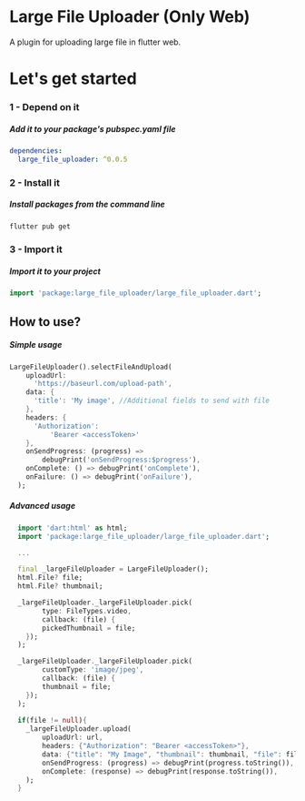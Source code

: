 # Large File Uploader (Only Web)

A plugin for uploading large file in flutter web.

# Let's get started

### 1 - Depend on it

##### Add it to your package's pubspec.yaml file

```yml
dependencies:
  large_file_uploader: ^0.0.5
```


### 2 - Install it

##### Install packages from the command line
```sh
flutter pub get
```


### 3 - Import it

##### Import it to your project
```dart
import 'package:large_file_uploader/large_file_uploader.dart';
```


## How to use?
##### Simple usage

```dart
LargeFileUploader().selectFileAndUpload(
    uploadUrl:
      'https://baseurl.com/upload-path',
    data: {
      'title': 'My image', //Additional fields to send with file
    },
    headers: {
      'Authorization':
          'Bearer <accessToken>' 
    },
    onSendProgress: (progress) =>
        debugPrint('onSendProgress:$progress'),
    onComplete: () => debugPrint('onComplete'),
    onFailure: () => debugPrint('onFailure'),
  );
```

##### Advanced usage

```dart
  import 'dart:html' as html;
  import 'package:large_file_uploader/large_file_uploader.dart';

  ...

  final _largeFileUploader = LargeFileUploader();
  html.File? file; 
  html.File? thumbnail;

  _largeFileUploader._largeFileUploader.pick(
        type: FileTypes.video, 
        callback: (file) {
        pickedThumbnail = file;
    });
  );

  _largeFileUploader._largeFileUploader.pick(
        customType: 'image/jpeg', 
        callback: (file) {
        thumbnail = file;
    });
  );
  
  if(file != null){
    _largeFileUploader.upload(
        uploadUrl: url,
        headers: {"Authorization": "Bearer <accessToken>"},
        data: {"title": "My Image", "thumbnail": thumbnail, "file": file},
        onSendProgress: (progress) => debugPrint(progress.toString()),
        onComplete: (response) => debugPrint(response.toString()),
    );
  }
  
```
